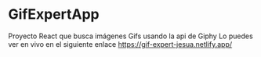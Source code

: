 # GifExpertApp 

Proyecto React que busca imágenes Gifs usando la api de Giphy
Lo puedes ver en vivo en el siguiente enlace https://gif-expert-jesua.netlify.app/